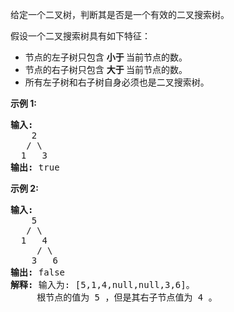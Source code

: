 <html>
 <body>
  <p>
   给定一个二叉树，判断其是否是一个有效的二叉搜索树。
  </p>
  <p>
   假设一个二叉搜索树具有如下特征：
  </p>
  <ul>
   <li>
    节点的左子树只包含
    <strong>
     小于
    </strong>
    当前节点的数。
   </li>
   <li>
    节点的右子树只包含
    <strong>
     大于
    </strong>
    当前节点的数。
   </li>
   <li>
    所有左子树和右子树自身必须也是二叉搜索树。
   </li>
  </ul>
  <p>
   <strong>
    示例 1:
   </strong>
  </p>
  <pre><strong>输入:</strong>
    2
   / \
  1   3
<strong>输出:</strong> true
</pre>
  <p>
   <strong>
    示例 2:
   </strong>
  </p>
  <pre><strong>输入:
</strong>    5
   / \
  1   4
     / \
    3   6
<strong>输出:</strong> false
<strong>解释:</strong> 输入为: [5,1,4,null,null,3,6]。
     根节点的值为 5 ，但是其右子节点值为 4 。
</pre>
 </body>
</html>